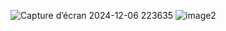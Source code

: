 ![Capture d’écran 2024-12-06 223635](https://github.com/user-attachments/assets/df5390af-eed1-4681-9887-06ed58ac8a5a)
![image2](https://github.com/user-attachments/assets/cd92a36d-0b50-4ce5-9b58-99fdf7582f0e)
